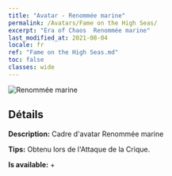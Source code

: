 ```yaml
---
title: "Avatar - Renommée marine"
permalink: /Avatars/Fame on the High Seas/
excerpt: "Era of Chaos  Renommée marine"
last_modified_at: 2021-08-04
locale: fr
ref: "Fame on the High Seas.md"
toc: false
classes: wide
---
```

 ![Renommée marine](/images/a/avatarFrame_201.png)

## Détails

 **Description:** Cadre d'avatar Renommée marine 

 **Tips:** Obtenu lors de l'Attaque de la Crique. 

 **Is available:**  + 

